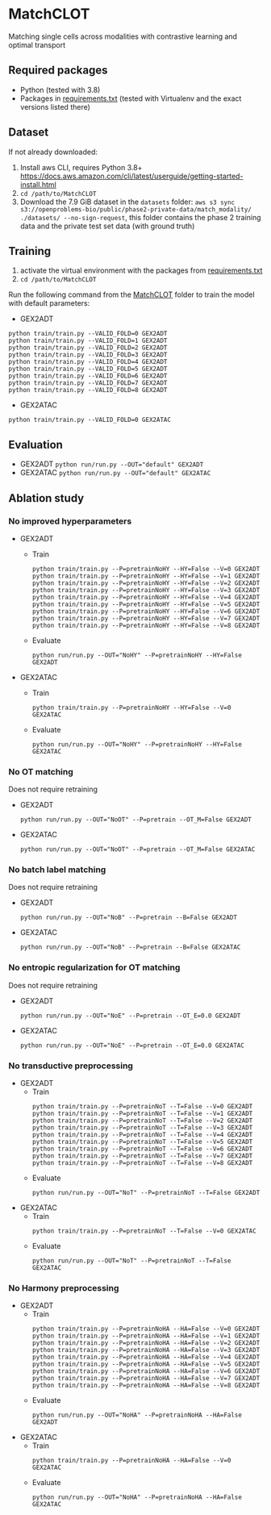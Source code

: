 # MatchCLOT
Matching single cells across modalities with contrastive learning and optimal transport
## Required packages
- Python (tested with 3.8)
- Packages in [requirements.txt](requirements.txt) (tested with Virtualenv and the exact versions listed there)

## Dataset
If not already downloaded:
1) Install aws CLI, requires Python 3.8+ https://docs.aws.amazon.com/cli/latest/userguide/getting-started-install.html
2) `cd /path/to/MatchCLOT`
3) Download the 7.9 GiB dataset in the `datasets` folder: `aws s3 sync s3://openproblems-bio/public/phase2-private-data/match_modality/ ./datasets/ --no-sign-request`, this folder contains the phase 2 training data and the private test set data (with ground truth)


## Training
1) activate the virtual environment with the packages from [requirements.txt](requirements.txt)
2) `cd /path/to/MatchCLOT`

Run the following command from the [MatchCLOT](MatchCLOT) folder to train the model with default parameters:
- GEX2ADT
```
python train/train.py --VALID_FOLD=0 GEX2ADT
python train/train.py --VALID_FOLD=1 GEX2ADT
python train/train.py --VALID_FOLD=2 GEX2ADT
python train/train.py --VALID_FOLD=3 GEX2ADT
python train/train.py --VALID_FOLD=4 GEX2ADT
python train/train.py --VALID_FOLD=5 GEX2ADT
python train/train.py --VALID_FOLD=6 GEX2ADT
python train/train.py --VALID_FOLD=7 GEX2ADT
python train/train.py --VALID_FOLD=8 GEX2ADT
```
- GEX2ATAC
```
python train/train.py --VALID_FOLD=0 GEX2ATAC
```
## Evaluation
- GEX2ADT
  `python run/run.py --OUT="default" GEX2ADT`
- GEX2ATAC
  `python run/run.py --OUT="default" GEX2ATAC`

## Ablation study
### No improved hyperparameters
  - GEX2ADT
    * Train
      ```
      python train/train.py --P=pretrainNoHY --HY=False --V=0 GEX2ADT
      python train/train.py --P=pretrainNoHY --HY=False --V=1 GEX2ADT
      python train/train.py --P=pretrainNoHY --HY=False --V=2 GEX2ADT
      python train/train.py --P=pretrainNoHY --HY=False --V=3 GEX2ADT
      python train/train.py --P=pretrainNoHY --HY=False --V=4 GEX2ADT
      python train/train.py --P=pretrainNoHY --HY=False --V=5 GEX2ADT
      python train/train.py --P=pretrainNoHY --HY=False --V=6 GEX2ADT
      python train/train.py --P=pretrainNoHY --HY=False --V=7 GEX2ADT
      python train/train.py --P=pretrainNoHY --HY=False --V=8 GEX2ADT
      ```
    * Evaluate
      ```
      python run/run.py --OUT="NoHY" --P=pretrainNoHY --HY=False GEX2ADT
      ```
    
  - GEX2ATAC
    * Train
      ```
      python train/train.py --P=pretrainNoHY --HY=False --V=0 GEX2ATAC
      ```
    * Evaluate
      ```
      python run/run.py --OUT="NoHY" --P=pretrainNoHY --HY=False GEX2ATAC
      ```

### No OT matching 
  Does not require retraining
  - GEX2ADT
    ```
    python run/run.py --OUT="NoOT" --P=pretrain --OT_M=False GEX2ADT
    ```
  - GEX2ATAC
    ```
    python run/run.py --OUT="NoOT" --P=pretrain --OT_M=False GEX2ATAC
    ```

### No batch label matching
  Does not require retraining
  - GEX2ADT
    ```
    python run/run.py --OUT="NoB" --P=pretrain --B=False GEX2ADT
    ```
  - GEX2ATAC
    ```
    python run/run.py --OUT="NoB" --P=pretrain --B=False GEX2ATAC
    ```

### No entropic regularization for OT matching
  Does not require retraining
  - GEX2ADT
    ```
    python run/run.py --OUT="NoE" --P=pretrain --OT_E=0.0 GEX2ADT
    ```
  - GEX2ATAC
    ```
    python run/run.py --OUT="NoE" --P=pretrain --OT_E=0.0 GEX2ATAC
    ```

### No transductive preprocessing
  - GEX2ADT
    * Train
      ```
      python train/train.py --P=pretrainNoT --T=False --V=0 GEX2ADT
      python train/train.py --P=pretrainNoT --T=False --V=1 GEX2ADT
      python train/train.py --P=pretrainNoT --T=False --V=2 GEX2ADT
      python train/train.py --P=pretrainNoT --T=False --V=3 GEX2ADT
      python train/train.py --P=pretrainNoT --T=False --V=4 GEX2ADT
      python train/train.py --P=pretrainNoT --T=False --V=5 GEX2ADT
      python train/train.py --P=pretrainNoT --T=False --V=6 GEX2ADT
      python train/train.py --P=pretrainNoT --T=False --V=7 GEX2ADT
      python train/train.py --P=pretrainNoT --T=False --V=8 GEX2ADT
      ```
    * Evaluate
      ```
      python run/run.py --OUT="NoT" --P=pretrainNoT --T=False GEX2ADT
      ```
  - GEX2ATAC
    * Train
      ```
      python train/train.py --P=pretrainNoT --T=False --V=0 GEX2ATAC
      ```
    * Evaluate
      ```
      python run/run.py --OUT="NoT" --P=pretrainNoT --T=False GEX2ATAC
      ```

### No Harmony preprocessing
  - GEX2ADT
    * Train
      ```
      python train/train.py --P=pretrainNoHA --HA=False --V=0 GEX2ADT
      python train/train.py --P=pretrainNoHA --HA=False --V=1 GEX2ADT
      python train/train.py --P=pretrainNoHA --HA=False --V=2 GEX2ADT
      python train/train.py --P=pretrainNoHA --HA=False --V=3 GEX2ADT
      python train/train.py --P=pretrainNoHA --HA=False --V=4 GEX2ADT
      python train/train.py --P=pretrainNoHA --HA=False --V=5 GEX2ADT
      python train/train.py --P=pretrainNoHA --HA=False --V=6 GEX2ADT
      python train/train.py --P=pretrainNoHA --HA=False --V=7 GEX2ADT
      python train/train.py --P=pretrainNoHA --HA=False --V=8 GEX2ADT
      ```
    * Evaluate
      ```
      python run/run.py --OUT="NoHA" --P=pretrainNoHA --HA=False GEX2ADT
      ```
  - GEX2ATAC
    * Train
      ```
      python train/train.py --P=pretrainNoHA --HA=False --V=0 GEX2ATAC
      ```
    * Evaluate
      ```
      python run/run.py --OUT="NoHA" --P=pretrainNoHA --HA=False GEX2ATAC
      ```
